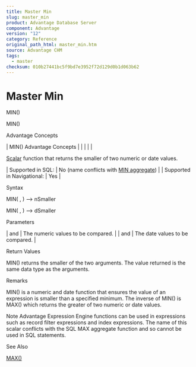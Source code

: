 ```yaml
---
title: Master Min
slug: master_min
product: Advantage Database Server
component: Advantage
version: "12"
category: Reference
original_path_html: master_min.htm
source: Advantage CHM
tags:
  - master
checksum: 010b27441bc5f9bd7e3952f72d129d0b1d063b62
---
```


# Master Min

MIN()

MIN()

Advantage Concepts

| MIN()  Advantage Concepts |  |  |  |  |

[Scalar](master_supported_scalar_functions.md) function that returns the smaller of two numeric or date values.

| Supported in SQL: | No (name conflicts with [MIN aggregate](master_supported_aggregate_column_functions.md)) |
| Supported in Navigational: | Yes |

Syntax

MIN( <nExp1>, <nExp2> ) --> nSmaller

MIN( <dExp1>, <dExp2> ) --> dSmaller

Parameters

| <nExp1> and <nExp2> | The numeric values to be compared. |
| <dExp1> and <dExp2> | The date values to be compared. |

Return Values

MIN() returns the smaller of the two arguments. The value returned is the same data type as the arguments.

Remarks

MIN() is a numeric and date function that ensures the value of an expression is smaller than a specified minimum. The inverse of MIN() is MAX() which returns the greater of two numeric or date values.

Note Advantage Expression Engine functions can be used in expressions such as record filter expressions and index expressions. The name of this scalar conflicts with the SQL MAX aggregate function and so cannot be used in SQL statements.

See Also

[MAX()](master_max.md)
